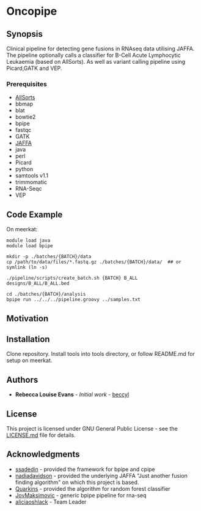 # Oncopipe

## Synopsis
Clinical pipeline for detecting gene fusions in RNAseq data utilising JAFFA.  The pipeline optionally calls a classifier for B-Cell Acute Lymphocytic Leukaemia (based on AllSorts).  As well as variant calling pipeline using Picard,GATK and VEP.

### Prerequisites

* [AllSorts](https://github.com/Oshlack/AllSorts)
* bbmap
* blat
* bowtie2
* bpipe
* fastqc
* GATK
* [JAFFA](https://github.com/Oshlack/JAFFA)
* java
* perl
* Picard
* python
* samtools v1.1
* trimmomatic
* RNA-Seqc
* VEP

## Code Example
On meerkat:
```
module load java
module load bpipe

mkdir -p ./batches/{BATCH}/data
cp /path/to/data/files/*.fastq.gz ./batches/{BATCH}/data/  ## or symlink (ln -s)

./pipeline/scripts/create_batch.sh {BATCH} B_ALL designs/B_ALL/B_ALL.bed

cd ./batches/{BATCH}/analysis
bpipe run ../../../pipeline.groovy ../samples.txt
```

## Motivation

## Installation
Clone repository.  Install tools into tools directory, or follow README.md for setup on meerkat.

## Authors
* **Rebecca Louise Evans** - *Initial work* - [beccyl](https://github.com/beccyl)

## License
This project is licensed under GNU General Public License - see the [LICENSE.md](License.md) file for details.

## Acknowledgments
* [ssadedin](https://github.com/ssadedin) - provided the framework for bpipe and cpipe
* [nadiadavidson](https://github.com/nadiadavidson) - provided the underlying JAFFA "Just another fusion finding algorithm" on which this project is based.
* [Quarkins](https://github.com/Quarkins) - provided the algorithm for random forest classifier
* [JovMaksimovic](https://github.com/JovMaksimovic) - generic bpipe pipeline for rna-seq
* [aliciaoshlack](https://github.com/aliciaoshlack) - Team Leader
